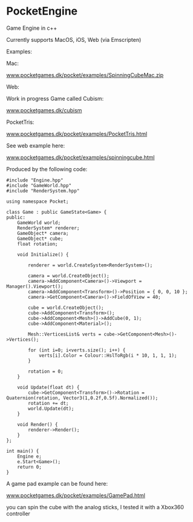 # PocketEngine
Game Engine in c++

Currently supports MacOS, iOS, Web (via Emscripten)

Examples:

Mac:

www.pocketgames.dk/pocket/examples/SpinningCubeMac.zip

Web:

Work in progress Game called Cubism:

www.pocketgames.dk/cubism

PocketTris:

www.pocketgames.dk/pocket/examples/PocketTris.html

See web example here:

www.pocketgames.dk/pocket/examples/spinningcube.html

Produced by the following code:
```
#include "Engine.hpp"
#include "GameWorld.hpp"
#include "RenderSystem.hpp"

using namespace Pocket;

class Game : public GameState<Game> {
public:
    GameWorld world;
    RenderSystem* renderer;
    GameObject* camera;
    GameObject* cube;
    float rotation;
    
    void Initialize() {
        
        renderer = world.CreateSystem<RenderSystem>();
        
        camera = world.CreateObject();
        camera->AddComponent<Camera>()->Viewport = Manager().Viewport();
        camera->AddComponent<Transform>()->Position = { 0, 0, 10 };
        camera->GetComponent<Camera>()->FieldOfView = 40;
        
        cube = world.CreateObject();
        cube->AddComponent<Transform>();
        cube->AddComponent<Mesh>()->AddCube(0, 1);
        cube->AddComponent<Material>();
        
        Mesh::VerticesList& verts = cube->GetComponent<Mesh>()->Vertices();
        
        for (int i=0; i<verts.size(); i++) {
            verts[i].Color = Colour::HslToRgb(i * 10, 1, 1, 1);
        }
        
        rotation = 0;
    }
    
    void Update(float dt) {
        cube->GetComponent<Transform>()->Rotation = Quaternion(rotation, Vector3(1,0.2f,0.5f).Normalized());
        rotation += dt;
        world.Update(dt);
    }
    
    void Render() {
        renderer->Render();
    }
};

int main() {
    Engine e;
    e.Start<Game>();
	return 0;
}
```
A game pad example can be found here:

www.pocketgames.dk/pocket/examples/GamePad.html

you can spin the cube with the analog sticks, I tested it with a Xbox360 controller



